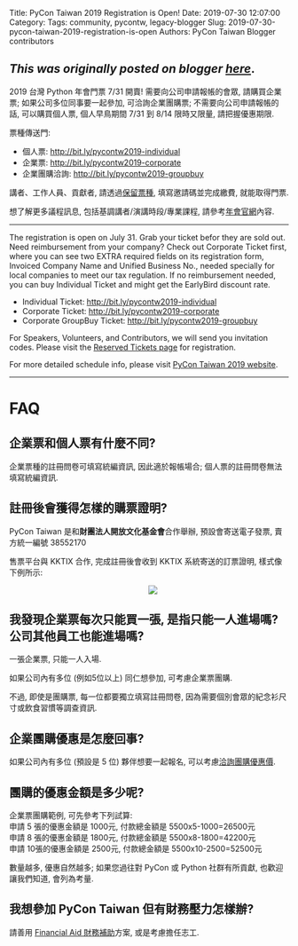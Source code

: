 Title: PyCon Taiwan 2019 Registration is Open!
Date: 2019-07-30 12:07:00
Category:
Tags: community, pycontw, legacy-blogger
Slug: 2019-07-30-pycon-taiwan-2019-registration-is-open
Authors: PyCon Taiwan Blogger contributors

*This was originally posted on blogger [here](https://pycontw.blogspot.com/2019/07/pycon-taiwan-2019-registration-is-open.html)*.
---
<p>2019 台灣 Python 年會門票 7/31 開賣! 需要向公司申請報帳的會眾, 請購買企業票; 如果公司多位同事要一起參加, 可洽詢企業團購票; 不需要向公司申請報帳的話, 可以購買個人票, 個人早鳥期間 7/31 到 8/14 限時又限量, 請把握優惠期限.</p>
<p>票種傳送門:</p>
<ul>
<li>個人票: <a href="http://bit.ly/pycontw2019-individual">http://bit.ly/pycontw2019-individual</a></li>
<li>企業票: <a href="http://bit.ly/pycontw2019-corporate">http://bit.ly/pycontw2019-corporate</a></li>
<li>企業團購洽詢: <a href="http://bit.ly/pycontw2019-groupbuy">http://bit.ly/pycontw2019-groupbuy</a></li>
</ul>
<p>講者、工作人員、貢獻者, 請透過<a href="http://bit.ly/pycontw2019-reserved">保留票種</a>, 填寫邀請碼並完成繳費, 就能取得門票.</p>
<p>想了解更多議程訊息, 包括基調講者/演講時段/專業課程, 請參考<a href="http://tw.pycon.org/2019">年會官網</a>內容.</p>
<hr />
<p>The registration is open on July 31. Grab your ticket befor they are sold out. Need reimbursement from your company? Check out Corporate Ticket first, where you can see two EXTRA required fields on its registration form, Invoiced Company Name and Unified Business No., needed specially for local companies to meet our tax regulation. If no reimbursement needed, you can buy Individual Ticket and might get the EarlyBird discount rate.</p>
<ul>
<li>Individual Ticket: <a href="http://bit.ly/pycontw2019-individual">http://bit.ly/pycontw2019-individual</a></li>
<li>Corporate Ticket: <a href="http://bit.ly/pycontw2019-corporate">http://bit.ly/pycontw2019-corporate</a></li>
<li>Corporate GroupBuy Ticket: <a href="http://bit.ly/pycontw2019-groupbuy">http://bit.ly/pycontw2019-groupbuy</a></li>
</ul>
<p>For Speakers, Volunteers, and Contributors, we will send you invitation codes. Please visit the <a href="http://bit.ly/pycontw2019-reserved">Reserved Tickets page</a> for registration.</p>
<p>For more detailed schedule info, please visit <a href="http://tw.pycon.org/2019">PyCon Taiwan 2019 website</a>.</p>
<hr />
<h1><a name="groupbuy">FAQ</a></h1>
<h2>企業票和個人票有什麼不同?</h2>
<p>企業票種的註冊問卷可填寫統編資訊, 因此適於報帳場合; 個人票的註冊問卷無法填寫統編資訊.</p>
<h2>註冊後會獲得怎樣的購票證明?</h2>
<p>PyCon Taiwan 是和<strong>財團法人開放文化基金會</strong>合作舉辦, 預設會寄送電子發票, 賣方統一編號 38552170</p>
<p>售票平台與 KKTIX 合作, 完成註冊後會收到 KKTIX 系統寄送的訂票證明, 樣式像下例所示:</p>
<div class="separator" style="clear: both; text-align: center;">
<a href="https://4.bp.blogspot.com/-Dp3ce5KF9BI/XUlBycOHkzI/AAAAAAAAW7g/DmOSmeWF6kYR2LPWLJm8MJvUDdEaXxJ_gCLcBGAs/s1600/kktix-individual-ticket.png" style="clear: right; margin-bottom: 1em; margin-left: 1em;"><img border="0" src="https://4.bp.blogspot.com/-Dp3ce5KF9BI/XUlBycOHkzI/AAAAAAAAW7g/DmOSmeWF6kYR2LPWLJm8MJvUDdEaXxJ_gCLcBGAs/s1600/kktix-individual-ticket.png" /></a></div>
<h2>我發現企業票每次只能買一張, 是指只能一人進場嗎? 公司其他員工也能進場嗎?</h2>
<p>一張企業票, 只能一人入場.</p>
<p>如果公司內有多位 (例如5位以上) 同仁想參加, 可考慮企業票團購.</p>
<p>不過, 即使是團購票, 每一位都要獨立填寫註冊問卷, 因為需要個別會眾的紀念衫尺寸或飲食習慣等調查資訊.</p>
<h2>企業團購優惠是怎麼回事?</h2>
<p>如果公司內有多位 (預設是 5 位) 夥伴想要一起報名, 可以考慮<a href="http://bit.ly/pycontw2019-groupbuy">洽詢團購優惠價</a>.</p>
<h2>團購的優惠金額是多少呢?</h2>
<p>企業票團購範例, 可先參考下列試算:<br />
申請 5 張的優惠金額是 1000元, 付款總金額是 5500x5-1000=26500元<br />
申請 8 張的優惠金額是 1800元, 付款總金額是 5500x8-1800=42200元<br />
申請 10張的優惠金額是 2500元, 付款總金額是 5500x10-2500=52500元</p>
<p>數量越多, 優惠自然越多; 如果您過往對 PyCon 或 Python 社群有所貢獻, 也歡迎讓我們知道, 會列為考量.</p>
<h2>我想參加 PyCon Taiwan 但有財務壓力怎樣辦?</h2>
<p>請善用 <a href="https://tw.pycon.org/2019/registration/financial-aid/">Financial Aid 財務補助</a>方案, 或是考慮擔任志工.</p>

